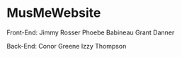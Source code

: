 # MusMeWebsite

Front-End:
Jimmy Rosser
Phoebe Babineau
Grant Danner

Back-End:
Conor Greene
Izzy Thompson
